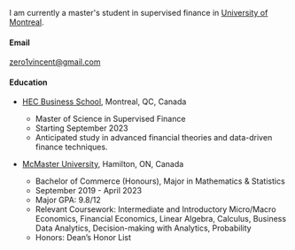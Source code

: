 
I am currently a master's student in supervised finance in [University of Montreal](https://www.umontreal.ca/).


#### Email
zero1vincent@gmail.com

#### Education
- [HEC Business School](https://www.umontreal.ca/), Montreal, QC, Canada
    - Master of Science in Supervised Finance
    - Starting September 2023
    - Anticipated study in advanced financial theories and data-driven finance techniques.


- [McMaster University](https://www.mcmaster.ca/), Hamilton, ON, Canada
    - Bachelor of Commerce (Honours), Major in Mathematics & Statistics
    - September 2019 - April 2023
    - Major GPA: 9.8/12
    - Relevant Coursework: Intermediate and Introductory Micro/Macro Economics, Financial Economics, Linear Algebra, Calculus, Business Data Analytics, Decision-making with Analytics, Probability
    - Honors: Dean’s Honor List
